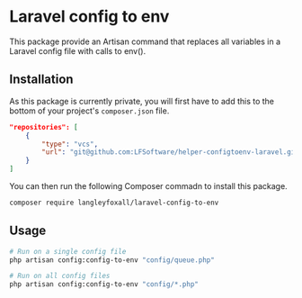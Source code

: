 # Laravel config to env

This package provide an Artisan command that replaces all variables in a 
Laravel config file with calls to env().

## Installation

As this package is currently private, you will first have to add this to the bottom of your project's `composer.json` file.

```json
"repositories": [
    {
        "type": "vcs",
        "url": "git@github.com:LFSoftware/helper-configtoenv-laravel.git"
    }
]
```

You can then run the following Composer commadn to install this package.

```bash
composer require langleyfoxall/laravel-config-to-env
```

## Usage

```bash
# Run on a single config file
php artisan config:config-to-env "config/queue.php"

# Run on all config files
php artisan config:config-to-env "config/*.php"
```
